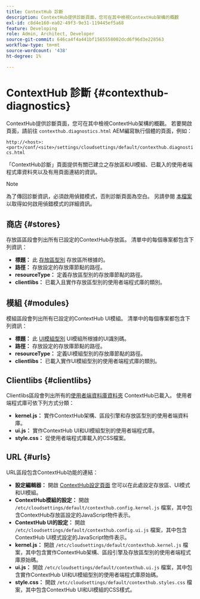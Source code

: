 ```yaml
---
title: ContextHub 診斷
description: ContextHub提供診斷頁面，您可在其中檢視ContextHub架構的概觀
exl-id: c8d4e160-ea02-49f3-9e31-119445ef5a68
feature: Developing
role: Admin, Architect, Developer
source-git-commit: 646ca4f4a441bf1565558002dcd6f96d3e228563
workflow-type: tm+mt
source-wordcount: '438'
ht-degree: 1%

---
```


# ContextHub 診斷 {#contexthub-diagnostics}

ContextHub提供診斷頁面，您可在其中檢視ContextHub架構的概觀。 若要開啟頁面，請前往 `contexthub.diagnostics.html` AEM編寫執行個體的頁面，例如：

`http://<host>:<port>/conf/<site>/settings/cloudsettings/default/contexthub.diagnostics.html`

「ContextHub診斷」頁面提供有關已建立之存放區和UI模組、已載入的使用者端程式庫資料夾以及有用頁面連結的資訊。

>[!NOTE]
>
>為了傳回診斷資訊，必須啟用偵錯模式，否則診斷頁面為空白。 另請參閱 [本檔案](configuring-contexthub.md#debugging-contexthub) 以取得如何啟用偵錯模式的詳細資訊。

## 商店 {#stores}

存放區區段會列出所有已設定的ContextHub存放區。 清單中的每個專案都包含下列資訊：

* **標題：** 此 [存放區型別](sample-stores.md) 存放區所根據的。
* **路徑：** 存放設定的存放庫節點的路徑。
* **resourceType：** 定義存放區型別的存放庫節點的路徑。
* **clientlibs：** 已載入且實作存放區型別的使用者端程式庫的類別。

## 模組 {#modules}

模組區段會列出所有已設定的ContextHub UI模組。 清單中的每個專案都包含下列資訊：

* **標題：** 此 [UI模組型別](sample-modules.md) UI模組所根據的UI識別碼。
* **路徑：** 存放設定的存放庫節點的路徑。
* **resourceType：** 定義UI模組型別的存放庫節點的路徑。
* **clientlibs：** 已載入實作UI模組型別的使用者端程式庫的類別。

## Clientlibs {#clientlibs}

Clientlibs區段會列出所有的[使用者端資料庫資料夾](/help/implementing/developing/introduction/clientlibs.md) ContextHub已載入。 使用者端程式庫可依下列方式分類：

* **kernel.js：** 實作ContextHub架構、區段引擎和存放區型別的使用者端資料庫。
* **ui.js：** 實作ContextHub UI和UI模組型別的使用者端程式庫。
* **style.css：** 從使用者端程式庫載入的CSS檔案。

## URL {#urls}

URL區段包含ContextHub功能的連結：

* **設定編輯器：** 開啟 [ContextHub設定頁面](configuring-contexthub.md) 您可以在此處設定存放區、UI模式和UI模組。
* **ContextHub模組的設定：** 開啟 `/etc/cloudsettings/default/contexthub.config.kernel.js` 檔案，其中包含ContextHub存放區設定的JavaScript物件表示。
* **ContextHub UI的設定：** 開啟 `/etc/cloudsettings/default/contexthub.config.ui.js` 檔案，其中包含ContextHub UI模式設定的JavaScript物件表示。
* **kernel.js：** 開啟 `/etc/cloudsettings/default/contexthub.kernel.js` 檔案，其中包含實作ContextHub架構、區段引擎及存放區型別的使用者端程式庫原始碼。
* **ui.js：** 開啟 `/etc/cloudsettings/default/contexthub.ui.js` 檔案，其中包含實作ContextHub UI和UI模組型別的使用者端程式庫原始碼。
* **style.css：** 開啟 `/etc/cloudsettings/default/contexthub.styles.css` 檔案，其中包含ContextHub UI和UI模組的CSS樣式。
